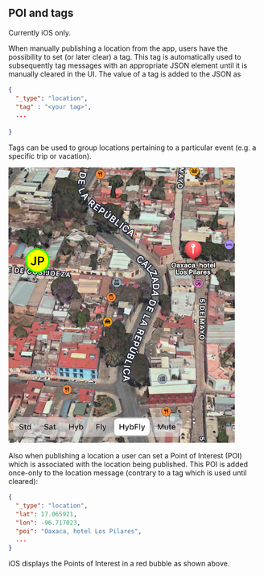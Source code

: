 ## POI and tags

Currently iOS only.

When manually publishing a location from the app, users have the possibility to set (or later clear) a tag. This tag is automatically used to subsequently tag messages with an appropriate JSON element until it is manually cleared in the UI. The value of a tag is added to the JSON as

```json
{
  "_type": "location",
  "tag" : "<your tag>",
  ...
 
}
```

Tags can be used to group locations pertaining to a particular event (e.g. a specific trip or vacation).

![POI on iOS](images/poi.png)

Also when publishing a location a user can set a Point of Interest (POI) which is associated with the location being published. This POI is added once-only to the location message (contrary to a tag which is used until cleared):


```json
{
  "_type": "location",
  "lat": 17.065921,
  "lon": -96.717023,
  "poi": "Oaxaca, hotel Los Pilares",
  ...
}
```

iOS displays the Points of Interest in a red bubble as shown above.
